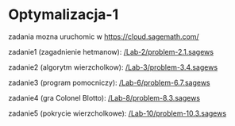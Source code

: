 # Optymalizacja-1

zadania mozna uruchomic w https://cloud.sagemath.com/

zadanie1 (zagadnienie hetmanow): [/Lab-2/problem-2.1.sagews](https://github.com/DawidDabkowski/Optymalizacja-1/blob/master/Lab-2/problem-2.1.sagews)

zadanie2 (algorytm wierzcholkow): [/Lab-3/problem-3.4.sagews](https://github.com/DawidDabkowski/Optymalizacja-1/blob/master/Lab-3/problem-3.4.sagesws)

zadanie3 (program pomocniczy): [/Lab-6/problem-6.7.sagews](https://github.com/DawidDabkowski/Optymalizacja-1/blob/master/Lab-6/problem-6.7.sagews)

zadanie4 (gra Colonel Blotto): [/Lab-8/problem-8.3.sagews](https://github.com/DawidDabkowski/Optymalizacja-1/blob/master/Lab-8/problem-8.3.sagews)

zadanie5 (pokrycie wierzcholkowe): [/Lab-10/problem-10.3.sagews](https://github.com/DawidDabkowski/Optymalizacja-1/blob/master/Lab-10/problem-10.3.sagews)
